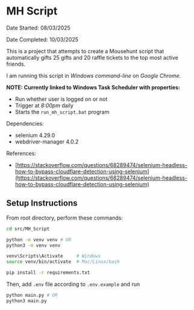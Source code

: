 # MH Script

Date Started: 08/03/2025

Date Completed: 10/03/2025

This is a project that attempts to create a Mousehunt script that automatically gifts 25 gifts and 20 raffle tickets to the top most active friends.

I am running this script in _Windows command-line_ on _Google Chrome_.

**NOTE: Currently linked to Windows Task Scheduler with properties:**

- Run whether user is logged on or not
- Trigger at _8:00pm_ daily
- Starts the `run_mh_script.bat` program

Dependencies:

- selenium 4.29.0
- webdriver-manager 4.0.2

References:

- [https://stackoverflow.com/questions/68289474/selenium-headless-how-to-bypass-cloudflare-detection-using-selenium](https://stackoverflow.com/questions/68289474/selenium-headless-how-to-bypass-cloudflare-detection-using-selenium)

## Setup Instructions

From root directory, perform these commands:

```bash
cd src/MH_Script

python -m venv venv # OR
python3 -m venv venv

venv\Scripts\Activate     # Windows
source venv/bin/activate  # Mac/Linux/bash

pip install -r requirements.txt
```

Then, add `.env` file according to `.env.example` and run

```bash
python main.py # OR
python3 main.py
```
